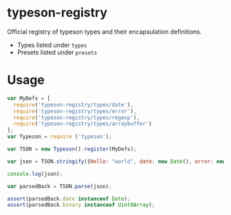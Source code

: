 # typeson-registry
Official registry of typeson types and their encapsulation definitions.

* Types listed under `types`
* Presets listed under `presets`

# Usage

```js
var MyDefs = [
  require('typeson-registry/types/date'),
  require('typeson-registry/types/error'),
  require('typeson-registry/types/regexp'),
  require('typeson-registry/types/arraybuffer')
];
var Typeson = require ('typeson');

var TSON = new Typeson().register(MyDefs);

var json = TSON.stringify({Hello: "world", date: new Date(), error: new Error(), regexp: /foo/ig, binary: new Uint8Array(512)});

console.log(json);

var parsedBack = TSON.parse(json);

assert(parsedBack.date instanceof Date);
assert(parsedBack.binary instanceof Uint8Array);

```
